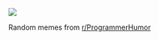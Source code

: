 ![](https://preview.redd.it/p63hsdmvoine1.png?width=640&crop=smart&auto=webp&s=fa18e7dcedea32be69861c7bd6eff2a432581070)

 Random memes from [r/ProgrammerHumor](https://www.reddit.com/r/ProgrammerHumor/)
